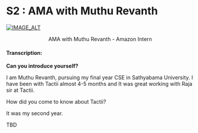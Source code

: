 # S2 : AMA with Muthu Revanth



[![IMAGE_ALT](https://img.youtube.com/vi/JhXZqH32bxU/0.jpg)](https://www.youtube.com/watch?v=JhXZqH32bxU)


<center>
AMA with Muthu Revanth - Amazon Intern
</center>


#### Transcription:


**Can you introduce yourself?**

I am Muthu Revanth, pursuing my final year CSE in Sathyabama University. I have been with Tactii almost 4-5 months and It was great working with Raja sir at Tactii.

How did you come to know about Tactii?

It was my second year.

TBD


